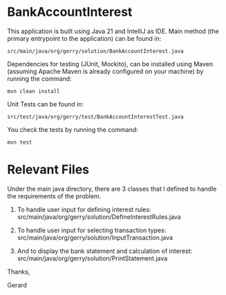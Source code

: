 # BankAccountInterest


This application is built using Java 21 and IntelliJ as IDE. Main method (the primary entrypoint to the application) can be found in:

    src/main/java/org/gerry/solution/BankAccountInterest.java

Dependencies for testing (JUnit, Mockito), can be installed using Maven (assuming Apache Maven is already configured on your machine) by running the command:

    mvn clean install

Unit Tests can be found in:

    src/test/java/org/gerry/test/BankAccountInterestTest.java
You check the tests by running the command:

    mvn test


# Relevant Files

Under the main java directory, there are 3 classes that I defined to handle the requirements of the problem.

1. To handle user input for defining interest rules:
   src/main/java/org/gerry/solution/DefineInterestRules.java

2. To handle user input for selecting transaction types:
   src/main/java/org/gerry/solution/InputTransaction.java

3. And to display the bank statement and calculation of interest:
   src/main/java/org/gerry/solution/PrintStatement.java



Thanks,

Gerard
